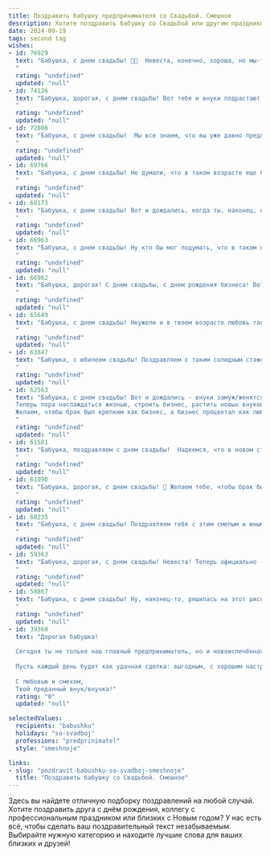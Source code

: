 ```yaml
---
title: Поздравить бабушку предпринимателя со Свадьбой. Смешное
description: Хотите поздравить бабушку со Свадьбой или другим праздником? Наш ИИ создаст незабываемое поздравление, а вы обязательно выделитесь среди других.  
date: 2024-09-19
tags: second tag
wishes:
- id: 76929
  text: "Бабушка, с днем свадьбы! 🎉🥳  Невеста, конечно, хороша, но мы-то знаем, кто в доме главный предприниматель! 😉  Желаем вам бесконечного счастья, сладкого медового месяца и чтобы ваш семейный бизнес процветал! 🥂🍾
  "
  rating: "undefined"
  updated: "null"
- id: 74126
  text: "Бабушка, дорогая, с днем свадьбы! Вот тебе и внуки подрастают, а ты все замуж выходишь! Желаю тебе, чтобы бизнес процветал, а муж был как верный помощник - всегда рядом, всегда поддержит, всегда поможет. Пусть ваша жизнь будет богата на смех, любовь и, конечно же, внуков!
  "
  rating: "undefined"
  updated: "null"
- id: 72808
  text: "Бабушка, с днем свадьбы!  Мы все знаем, что вы уже давно предприниматель в любви, но вот теперь вы официально стали предпринимателем по браку!  Желаю вам и вашему новому партнеру по бизнесу море счастья, крепких контрактов и бесконечного процветания! 🎉
  "
  rating: "undefined"
  updated: "null"
- id: 69766
  text: "Бабушка, с днем свадьбы! Не думали, что в таком возрасте еще будете бизнес-леди, но кто бы мог подумать, что ваш стартап \"Семейный очаг\" так взлетит! Желаем вам процветания, море любви и чтобы \"заказы\" на внуков не иссякали! 😉
  "
  rating: "undefined"
  updated: "null"
- id: 68173
  text: "Бабушка, с днем свадьбы! Вот и дождались, когда ты, наконец, поймешь, что муж - это не просто друг, который носит носки на голове, а целая бизнес-империя, которую надо не только любить, но и управлять! 😜 Желаем вам обоим процветать, как ваш бизнес, и жить долго и счастливо, как сказочные персонажи, только без драконов и злых волшебников! 🎉
  "
  rating: "undefined"
  updated: "null"
- id: 66963
  text: "Бабушка, с днем свадьбы! Ну кто бы мог подумать, что в таком почтенном возрасте ты решишь покорить новые вершины предпринимательства - семейного счастья! Желаем тебе, чтобы деловая хватка, которой ты славишься, помогла построить крепкую и процветающую империю любви! 🎉
  "
  rating: "undefined"
  updated: "null"
- id: 66962
  text: "Бабушка, дорогая! С днем свадьбы, с днем рождения бизнеса! Вот это поворот! Теперь ты не только бабушка из сказки, но и крутой предприниматель, который умеет не только печь пироги, но и строить империи! Желаем тебе процветания, прибыли и чтобы все твои внуки ходили в брендовых носочках, купленных на заработанные тобой деньги!  😉
  "
  rating: "undefined"
  updated: "null"
- id: 65649
  text: "Бабушка, с днем свадьбы! Неужели и в твоем возрасте любовь так сильна? 😉  Желаем вам с дедушкой долгих лет счастливой семейной жизни, чтобы каждый день был полон радости, а медовый месяц не заканчивался никогда! 🥂
  "
  rating: "undefined"
  updated: "null"
- id: 63847
  text: "Бабушка, с юбилеем свадьбы! Поздравляем с таким солидным стажем в бизнесе!  Желаем, чтобы ваш \"предпринимательский\" союз был процветающим долгие годы, с хорошими дивидендами, акциями любви и сладкими бонусами от внуков!
  "
  rating: "undefined"
  updated: "null"
- id: 62563
  text: "Бабушка, с днем свадьбы! Вот и дождались - внуки замуж/женятся, ты замуж/женишься!  🎉
  Теперь пора наслаждаться жизнью, строить бизнес, растить новых внуков -  всё как у нормальных людей! 😉
  Желаем, чтобы брак был крепким как бизнес, а бизнес процветал как любовь! 🥂
  "
  rating: "undefined"
  updated: "null"
- id: 61581
  text: "Бабушка, поздравляем с днем свадьбы!  Надеемся, что в новом статусе ты будешь не менее успешным предпринимателем, чем в бизнесе, который вела все эти годы! 😉🥂🎉
  "
  rating: "undefined"
  updated: "null"
- id: 61090
  text: "Бабушка, дорогая, с днем свадьбы! 🎉 Желаем тебе, чтобы брак был таким же крепким, как ты сама, и чтобы тебе всегда было куда вложить свой предпринимательский талант - например, в инвестирование в семейное счастье! 😉
  "
  rating: "undefined"
  updated: "null"
- id: 60235
  text: "Бабушка, с днем свадьбы! Поздравляем тебя с этим смелым и юным шагом, который доказывает, что предпринимательский дух в тебе ещё жив, а жажда новых приключений не угасла! Желаем чтобы этот союз стал таким же успешным и прибыльным, как твой бизнес! 🎉🥂💰
  "
  rating: "undefined"
  updated: "null"
- id: 59363
  text: "Бабушка, дорогая, с днем свадьбы! Невеста! Теперь официально - женщина, за которой замужем! Пусть ваш бизнес процветает, а медовый месяц будет долгим и сладким! 😜🎉
  "
  rating: "undefined"
  updated: "null"
- id: 58867
  text: "Бабушка, с днем свадьбы! Ну, наконец-то, решилась на этот рискованный шаг – стать предпринимателем в семейном бизнесе! Желаем, чтобы брак был прочным, прибыльным и, главное, не скучным, как отчет по налогам. 😉
  "
  rating: "undefined"
  updated: "null"
- id: 39360
  text: "Дорогая бабушка!
  
  Сегодня ты не только наш главный предприниматель, но и новоиспечённая сватушка! Поздравляю тебя с этой яркой свадьбой! Желаю, чтобы твои семейные дела преумножались, как капитал, а ссоры решались быстрее, чем ты расскажешь свою любимую бизнес-историю.
  
  Пусть каждый день будет как удачная сделка: выгодным, с хорошим настроением и без лишних процентов! Надеюсь, твой новый партнёр по жизни будет столь же терпелив, как твои клиенты, и столь же любим, как твоя фирма.
  
  С любовью и смехом,
  Твой преданный внук/внучка!"
  rating: "0"
  updated: "null"

selectedValues:
  recipients: "babushku"
  holidays: "so-svadboj"
  professions: "predprinimatel"
  style: "smeshnoje"

links:
- slug: "pozdravit-babushku-so-svadboj-smeshnoje"
  title: "Поздравить бабушку со Свадьбой. Смешное"
---
```


Здесь вы найдете отличную подборку поздравлений на любой случай. 
Хотите поздравить друга с днём рождения, коллегу с профессиональным праздником или близких с Новым годом? У нас есть всё, чтобы сделать ваш поздравительный текст незабываемым. Выбирайте нужную категорию и находите лучшие слова для ваших близких и друзей!

